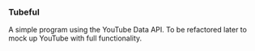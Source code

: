 ### Tubeful

A simple program using the YouTube Data API. To be refactored later to mock up YouTube with full functionality.
